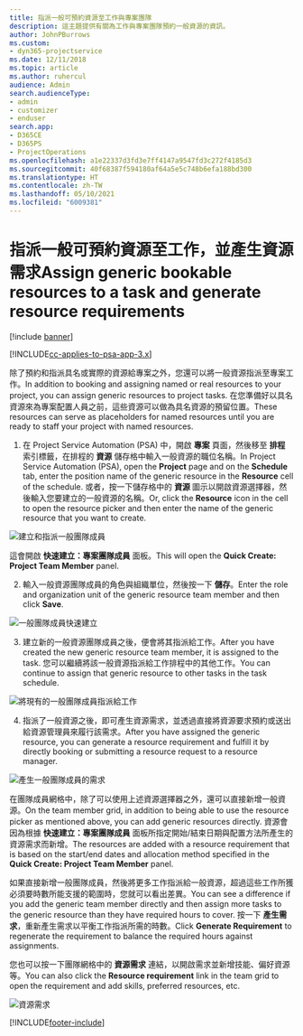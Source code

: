 ```yaml
---
title: 指派一般可預約資源至工作與專案團隊
description: 這主題提供有關為工作與專案團隊預約一般資源的資訊。
author: JohnPBurrows
ms.custom:
- dyn365-projectservice
ms.date: 12/11/2018
ms.topic: article
ms.author: ruhercul
audience: Admin
search.audienceType:
- admin
- customizer
- enduser
search.app:
- D365CE
- D365PS
- ProjectOperations
ms.openlocfilehash: a1e22337d3fd3e7ff4147a9547fd3c272f4185d3
ms.sourcegitcommit: 40f68387f594180af64a5e5c748b6efa188bd300
ms.translationtype: HT
ms.contentlocale: zh-TW
ms.lasthandoff: 05/10/2021
ms.locfileid: "6009381"
---
```

# <a name="assign-generic-bookable-resources-to-a-task-and-generate-resource-requirements"></a><span data-ttu-id="93030-103">指派一般可預約資源至工作，並產生資源需求</span><span class="sxs-lookup"><span data-stu-id="93030-103">Assign generic bookable resources to a task and generate resource requirements</span></span> 

[!include [banner](../includes/psa-now-project-operations.md)]

[!INCLUDE[cc-applies-to-psa-app-3.x](../includes/cc-applies-to-psa-app-3x.md)]

<span data-ttu-id="93030-104">除了預約和指派具名或實際的資源給專案之外，您還可以將一般資源指派至專案工作。</span><span class="sxs-lookup"><span data-stu-id="93030-104">In addition to booking and assigning named or real resources to your project, you can assign generic resources to project tasks.</span></span> <span data-ttu-id="93030-105">在您準備好以具名資源來為專案配置人員之前，這些資源可以做為具名資源的預留位置。</span><span class="sxs-lookup"><span data-stu-id="93030-105">These resources can serve as placeholders for named resources until you are ready to staff your project with named resources.</span></span> 

1. <span data-ttu-id="93030-106">在 Project Service Automation (PSA) 中，開啟 **專案** 頁面，然後移至 **排程** 索引標籤，在排程的 **資源** 儲存格中輸入一般資源的職位名稱。</span><span class="sxs-lookup"><span data-stu-id="93030-106">In Project Service Automation (PSA), open the **Project** page and on the **Schedule** tab, enter the position name of the generic resource in the **Resource** cell of the schedule.</span></span> <span data-ttu-id="93030-107">或者，按一下儲存格中的 **資源** 圖示以開啟資源選擇器，然後輸入您要建立的一般資源的名稱。</span><span class="sxs-lookup"><span data-stu-id="93030-107">Or, click the **Resource** icon in the cell to open the resource picker and then enter the name of the generic resource that you want to create.</span></span>

![建立和指派一般團隊成員](media/RM-how-to-9.png)

<span data-ttu-id="93030-109">這會開啟 **快速建立：專案團隊成員** 面板。</span><span class="sxs-lookup"><span data-stu-id="93030-109">This will open the **Quick Create: Project Team Member** panel.</span></span> 

2. <span data-ttu-id="93030-110">輸入一般資源團隊成員的角色與組織單位，然後按一下 **儲存**。</span><span class="sxs-lookup"><span data-stu-id="93030-110">Enter the role and organization unit of the generic resource team member and then click **Save**.</span></span>

![一般團隊成員快速建立](media/RM-how-to-10.png)

3. <span data-ttu-id="93030-112">建立新的一般資源團隊成員之後，便會將其指派給工作。</span><span class="sxs-lookup"><span data-stu-id="93030-112">After you have created the new generic resource team member, it is assigned to the task.</span></span> <span data-ttu-id="93030-113">您可以繼續將該一般資源指派給工作排程中的其他工作。</span><span class="sxs-lookup"><span data-stu-id="93030-113">You can continue to assign that generic resource to other tasks in the task schedule.</span></span>

![將現有的一般團隊成員指派給工作](media/RM-how-to-11.png)

4. <span data-ttu-id="93030-115">指派了一般資源之後，即可產生資源需求，並透過直接將資源要求預約或送出給資源管理員來履行該需求。</span><span class="sxs-lookup"><span data-stu-id="93030-115">After you have assigned the generic resource, you can generate a resource requirement and fulfill it by directly booking or submitting a resource request to a resource manager.</span></span>

![產生一般團隊成員的需求](media/RM-how-to-12.png)

<span data-ttu-id="93030-117">在團隊成員網格中，除了可以使用上述資源選擇器之外，還可以直接新增一般資源。</span><span class="sxs-lookup"><span data-stu-id="93030-117">On the team member grid, in addition to being able to use the resource picker as mentioned above, you can add generic resources directly.</span></span> <span data-ttu-id="93030-118">資源會因為根據 **快速建立：專案團隊成員** 面板所指定開始/結束日期與配置方法所產生的資源需求而新增。</span><span class="sxs-lookup"><span data-stu-id="93030-118">The resources are added with a resource requirement that is based on the start/end dates and allocation method specified in the **Quick Create: Project Team Member** panel.</span></span>

<span data-ttu-id="93030-119">如果直接新增一般團隊成員，然後將更多工作指派給一般資源，超過這些工作所獲必須要時數所能支援的範圍時，您就可以看出差異。</span><span class="sxs-lookup"><span data-stu-id="93030-119">You can see a difference if you add the generic team member directly and then assign more tasks to the generic resource than they have required hours to cover.</span></span> <span data-ttu-id="93030-120">按一下 **產生需求**，重新產生需求以平衡工作指派所需的時數。</span><span class="sxs-lookup"><span data-stu-id="93030-120">Click **Generate Requirement** to regenerate the requirement to balance the required hours against assignments.</span></span>

<span data-ttu-id="93030-121">您也可以按一下團隊網格中的 **資源需求** 連結，以開啟需求並新增技能、偏好資源等。</span><span class="sxs-lookup"><span data-stu-id="93030-121">You can also click the **Resource requirement** link in the team grid to open the requirement and add skills, preferred resources, etc.</span></span>

![資源需求](media/RM-how-to-13.png)



[!INCLUDE[footer-include](../includes/footer-banner.md)]